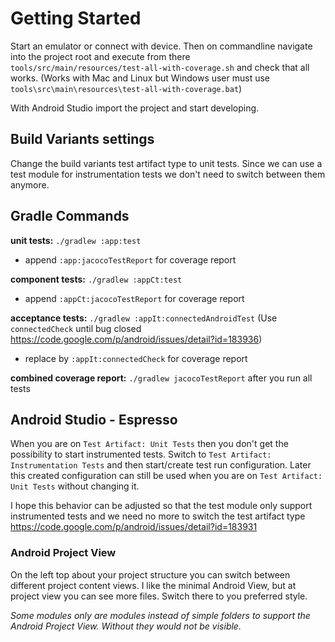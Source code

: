 # Getting Started

Start an emulator or connect with device.
Then on commandline navigate into the project root and execute from there `tools/src/main/resources/test-all-with-coverage.sh`
and check that all works. (Works with Mac and Linux but Windows user must use `tools\src\main\resources\test-all-with-coverage.bat`)

With Android Studio import the project and start developing.

## Build Variants settings

Change the build variants test artifact type to unit tests.
Since we can use a test module for instrumentation tests we don't need to switch between them anymore.

## Gradle Commands

**unit tests:** `./gradlew :app:test`

* append `:app:jacocoTestReport` for coverage report

**component tests:** `./gradlew :appCt:test`

* append `:appCt:jacocoTestReport` for coverage report

**acceptance tests:** `./gradlew :appIt:connectedAndroidTest` (Use `connectedCheck` until bug closed <https://code.google.com/p/android/issues/detail?id=183936>)

* replace by `:appIt:connectedCheck` for coverage report

**combined coverage report:** `./gradlew jacocoTestReport` after you run all tests

## Android Studio - Espresso

When you are on `Test Artifact: Unit Tests` then you don't get the possibility to start instrumented tests.
Switch to `Test Artifact: Instrumentation Tests` and then start/create test run configuration.
Later this created configuration can still be used when you are on `Test Artifact: Unit Tests` without changing it.

I hope this behavior can be adjusted so that the test module only support instrumented tests and we need no more to switch the test artifact type <https://code.google.com/p/android/issues/detail?id=183931>

### Android Project View

On the left top about your project structure you can switch between different project content views.
I like the minimal Android View, but at project view you can see more files.
Switch there to you preferred style.

*Some modules only are modules instead of simple folders to support the Android Project View. Without they would not be visible.*